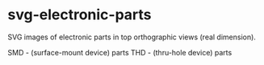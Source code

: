 svg-electronic-parts
====================

SVG images of electronic parts in top orthographic views (real dimension).

SMD - (surface-mount device) parts
THD - (thru-hole device) parts

